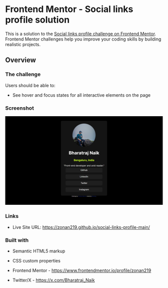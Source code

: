 # Frontend Mentor - Social links profile solution

This is a solution to the [Social links profile challenge on Frontend Mentor](https://www.frontendmentor.io/challenges/social-links-profile-UG32l9m6dQ). Frontend Mentor challenges help you improve your coding skills by building realistic projects. 



## Overview

### The challenge

Users should be able to:

- See hover and focus states for all interactive elements on the page

### Screenshot

![screenshot](image.png)


### Links
- Live Site URL: https://zonan219.github.io/social-links-profile-main/



### Built with

- Semantic HTML5 markup
- CSS custom properties


- Frontend Mentor - https://www.frontendmentor.io/profile/zonan219
- Twitter/X - https://x.com/Bharatraj_Naik

